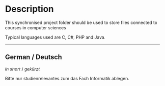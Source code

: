 # Description #

This synchronised project folder should be used to store files connected
to courses in computer sciences 

Typical languages used are C, C#, PHP and Java.

------------

## German / Deutsch ##

_in short_ / _gekürzt_

Bitte nur studienrelevantes zum das Fach Informatik ablegen.
